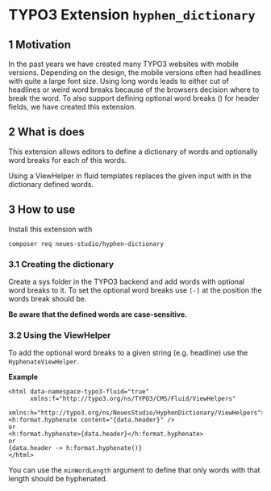 # TYPO3 Extension `hyphen_dictionary`

## 1 Motivation

In the past years we have created many TYPO3 websites
with mobile versions. Depending on the design, the mobile
versions often had headlines with quite a large font size.
Using long words leads to either cut of headlines or weird
word breaks because of the browsers decision where to break
the word. To also support defining optional word breaks (&shy;)
for header fields, we have created this extension.

## 2 What is does

This extension allows editors to define a dictionary of words
and optionally word breaks for each of this words.

Using a ViewHelper in fluid templates replaces the given input
with in the dictionary defined words.

## 3 How to use

Install this extension with

`composer req neues-studio/hyphen-dictionary`

### 3.1 Creating the dictionary

Create a sys folder in the TYPO3 backend and add words with
optional word breaks to it. To set the optional word breaks
use `[-]` at the position the words break should be.

**Be aware that the defined words are case-sensitive.**

### 3.2 Using the ViewHelper

To add the optional word breaks to a given string (e.g. headline)
use the `HyphenateViewHelper`.

**Example**
```
<html data-namespace-typo3-fluid="true"
      xmlns:f="http://typo3.org/ns/TYPO3/CMS/Fluid/ViewHelpers"
      xmlns:h="http://typo3.org/ns/NeuesStudio/HyphenDictionary/ViewHelpers">
<h:format.hyphenate content="{data.header}" />
or
<h:format.hyphenate>{data.header}</h:format.hyphenate>
or
{data.header -> h:format.hyphenate()}
</html>
```

You can use the `minWordLength` argument to define that only words
with that length should be hyphenated.
